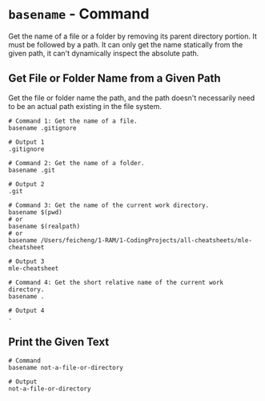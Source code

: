 # `basename` - Command

Get the name of a file or a folder by removing its parent directory portion. It
must be followed by a path. It can only get the name statically from the given
path, it can't dynamically inspect the absolute path.

## Get File or Folder Name from a Given Path

Get the file or folder name the path, and the path doesn't necessarily need to
be an actual path existing in the file system.

```shell
# Command 1: Get the name of a file.
basename .gitignore

# Output 1
.gitignore

# Command 2: Get the name of a folder.
basename .git

# Output 2
.git

# Command 3: Get the name of the current work directory.
basename $(pwd)
# or
basename $(realpath)
# or
basename /Users/feicheng/1-RAM/1-CodingProjects/all-cheatsheets/mle-cheatsheet

# Output 3
mle-cheatsheet

# Command 4: Get the short relative name of the current work directory.
basename .

# Output 4
.
```

## Print the Given Text

```shell
# Command
basename not-a-file-or-directory

# Output
not-a-file-or-directory
```
